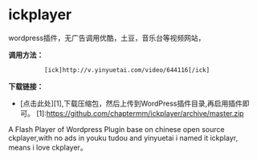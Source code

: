 # ickplayer

wordpress插件，无广告调用优酷，土豆，音乐台等视频网站，

**调用方法：**
```sh
          [ick]http://v.yinyuetai.com/video/644116[/ick]
```

**下载链接：**
- [点击此处][1],下载压缩包，然后上传到WordPress插件目录,再启用插件即可。
[1]:https://github.com/chaptermm/ickplayer/archive/master.zip


A Flash Player of Wordpress Plugin base on chinese open source ckplayer,with no ads in youku tudou and yinyuetai
i named it ickplayr, means i love ckplayer。
